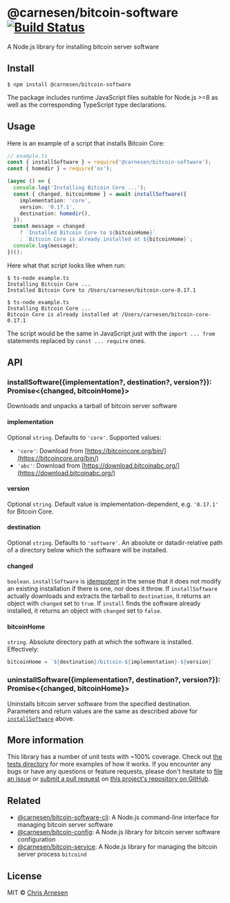 # @carnesen/bitcoin-software [![Build Status](https://travis-ci.com/carnesen/bitcoin-software.svg?branch=master)](https://travis-ci.com/carnesen/bitcoin-software)

A Node.js library for installing bitcoin server software

## Install
```
$ npm install @carnesen/bitcoin-software
```
The package includes runtime JavaScript files suitable for Node.js >=8 as well as the corresponding TypeScript type declarations.

## Usage

Here is an example of a script that installs Bitcoin Core:

```ts
// example.ts
const { installSoftware } = require('@carnesen/bitcoin-software');
const { homedir } = require('os');

(async () => {
  console.log('Installing Bitcoin Core ...');
  const { changed, bitcoinHome } = await installSoftware({
    implementation: 'core',
    version: '0.17.1',
    destination: homedir(),
  });
  const message = changed
    ? `Installed Bitcoin Core to ${bitcoinHome}`
    : `Bitcoin Core is already installed at ${bitcoinHome}`;
  console.log(message);
})();
```

Here what that script looks like when run:
```
$ ts-node example.ts
Installing Bitcoin Core ...
Installed Bitcoin Core to /Users/carnesen/bitcoin-core-0.17.1

$ ts-node example.ts
Installing Bitcoin Core ...
Bitcoin Core is already installed at /Users/carnesen/bitcoin-core-0.17.1
```

The script would be the same in JavaScript just with the `import ... from` statements replaced by `const ... require` ones.

## API

### installSoftware({implementation?, destination?, version?}): Promise<{changed, bitcoinHome}>
Downloads and unpacks a tarball of bitcoin server software

#### implementation
Optional `string`. Defaults to `'core'`. Supported values:
- `'core'`: Download from [https://bitcoincore.org/bin/](https://bitcoincore.org/bin/)
- `'abc'`: Download from [https://download.bitcoinabc.org/](https://download.bitcoinabc.org/)

#### version
Optional `string`. Default value is implementation-dependent, e.g. `'0.17.1'` for Bitcoin Core.

#### destination
Optional `string`. Defaults to `'software'`. An absolute or datadir-relative path of a directory below which the software will be installed. 

#### changed
`boolean`. `installSoftware` is [idempotent](https://en.wikipedia.org/wiki/Idempotence) in the sense that it does not modify an existing installation if there is one, nor does it throw. If `installSoftware` actually downloads and extracts the tarball to `destination`, it returns an object with `changed` set to `true`. If `install` finds the software already installed, it returns an object with `changed` set to `false`.

#### bitcoinHome
`string`. Absolute directory path at which the software is installed. Effectively:
```ts
bitcoinHome = `${destination}/bitcoin-${implementation}-${version}` 
```

### uninstallSoftware({implementation?, destination?, version?}): Promise<{changed, bitcoinHome}>
Uninstalls bitcoin server software from the specified destination. Parameters and return values are the same as described above for [`installSoftware`](#installsoftware) above.

## More information
This library has a number of unit tests with ~100% coverage. Check out [the tests directory](src/__tests__) for more examples of how it works. If you encounter any bugs or have any questions or feature requests, please don't hesitate to [file an issue](https://github.com/carnesen/bitcoin-software/issues/new) or [submit a pull request](https://github.com/carnesen/bitcoin-software/compare) on [this project's repository on GitHub](https://github.com/carnesen/bitcoin-software).

## Related
- [@carnesen/bitcoin-software-cli](https://github.com/carnesen/bitcoin-software-cli): A Node.js command-line interface for managing bitcoin server software
- [@carnesen/bitcoin-config](https://github.com/carnesen/bitcoin-config): A Node.js library for bitcoin server software configuration
- [@carnesen/bitcoin-service](https://github.com/carnesen/bitcoin-service): A Node.js library for managing the bitcoin server process `bitcoind`

## License

MIT © [Chris Arnesen](https://www.carnesen.com)
